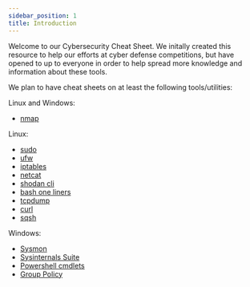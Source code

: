 ```yaml
---
sidebar_position: 1
title: Introduction
---
```


Welcome to our Cybersecurity Cheat Sheet. We initally created this resource to help our efforts at cyber defense competitions, but have opened to up to everyone in order to help spread more knowledge and information about these tools.  

We plan to have cheat sheets on at least the following tools/utilities:  

Linux and Windows:
 - [nmap](Windows+Linux/nmap/)

Linux:
 - [sudo](Linux/sudo)
 - [ufw](Linux/ufw)
 - [iptables](Linux/iptables)
 - [netcat](Linux/netcat)
 - [shodan cli](Linux/shodan)
 - [bash one liners](Linux/bash)
 - [tcpdump](Linux/tcpdump)
 - [curl](Linux/curl)
 - [sqsh](Linux/sqsh)

Windows:
 - [Sysmon](Windows/sysmon)
 - [Sysinternals Suite](Windows/sysinternal)
 - [Powershell cmdlets](Windows/powershellcmdlets)
 - [Group Policy](Windows/grouppolicy)
